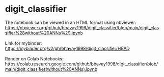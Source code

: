 # digit_classifier

The notebook can be viewed in an HTML format using nbviewer: https://nbviewer.org/github/bhavay1998/digit_classifier/blob/main/digit_classifier%28without%20ANNs%29.ipynb
<br><br> Link for mybinder: https://mybinder.org/v2/gh/bhavay1998/digit_classifier/HEAD
<br><br>
Render on Colab Notebooks: https://colab.research.google.com/github/bhavay1998/digit_classifier/blob/main/digit_classifier(without%20ANNs).ipynb
